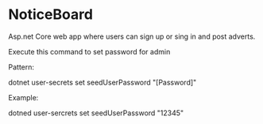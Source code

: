 # NoticeBoard
Asp.net Core web app where users can sign up or sing in and post adverts.<br  />

Execute this command to set password for admin<br  />

Pattern:<br  />

dotnet user-secrets set seedUserPassword "[Password]"<br  />

Example:<br  />

dotned user-sercrets set seedUserPassword "12345"<br  />